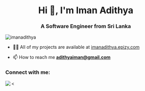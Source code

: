 <h1 align="center">Hi 👋, I'm Iman Adithya</h1>
<h3 align="center">A Software Engineer from Sri Lanka</h3>

<p align="left"> <img src="https://komarev.com/ghpvc/?username=imanadithya&label=Profile%20views&color=0e75b6&style=flat" alt="imanadithya" /> </p>

- 👨‍💻 All of my projects are available at [imanadithya.epizy.com](imanadithya.epizy.com)

- 📫 How to reach me **adithyaiman@gmail.com**

<h3 align="left">Connect with me:</h3>
<p align="left">
</p>

<<a href="https://github.com/imanadithya">
  <img align="left" src="https://github-readme-stats.vercel.app/api/top-langs/?username=imanadithya&theme=tokyonight" />
  </a>
<br/>
<br/>
<br/>
<br/>
<br/>
<br/>
<br/>
<br/>
<br/>
